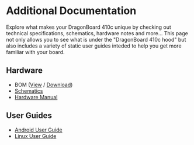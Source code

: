 # Additional Documentation

Explore what makes your DragonBoard 410c unique by checking out technical specifications, schematics, hardware notes and more... This page not only allows you to see what is under the "DragonBoard 410c hood" but also includes a variety of static user guides inteded to help you get more familiar with your board.

## Hardware

- BOM ([View](https://github.com/96boards/documentation/blob/master/ConsumerEdition/DragonBoard-410c/AdditionalDocs/DragonBoard410c_BOM.pdf) / [Download](https://github.com/96boards/documentation/raw/master/ConsumerEdition/DragonBoard-410c/AdditionalDocs/DragonBoard410c_BOM.pdf))
- [Schematics](Schematics_DragonBoard.pdf)
- [Hardware Manual](HardwareManual_DragonBoard.pdf)

## User Guides

- [Android User Guide](AndroidUserGuide_DragonBoard.pdf)
- [Linux User Guide](LinuxUserGuide_DragonBoard.pdf)

## 

